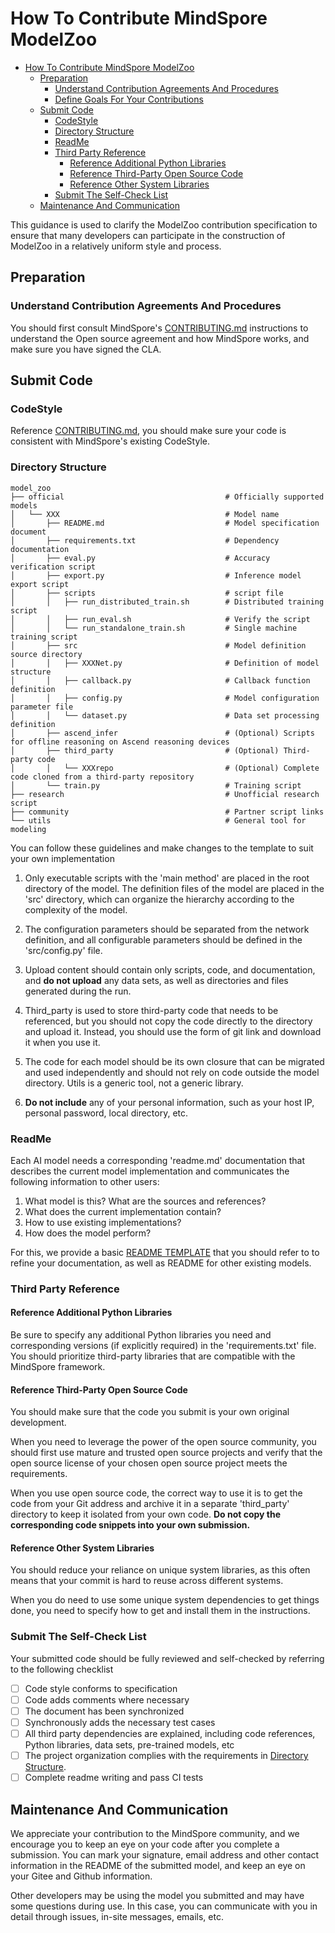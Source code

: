 # How To Contribute MindSpore ModelZoo

<!-- TOC -->

- [How To Contribute MindSpore ModelZoo](#how-to-contribute-mindSpore-modelZoo)
    - [Preparation](#preparation)
        - [Understand Contribution Agreements And Procedures](#understand-contribution-agreements-and-procedures)
        - [Define Goals For Your Contributions](#define-goals-for-your-contributions)
    - [Submit Code](#submit-code)
        - [CodeStyle](#codestyle)
        - [Directory Structure](#directory-structure)
        - [ReadMe](#readme)
        - [Third Party Reference](#third-party-reference)
            - [Reference Additional Python Libraries](#reference-additional-python-libraries)
            - [Reference Third-Party Open Source Code](#reference-third-party-open-source-code)
            - [Reference Other System Libraries](#reference-other-system-libraries)
        - [Submit The Self-Check List](#submit-the-self-check-list)
    - [Maintenance And Communication](#maintenance-and-communication)

<!-- TOC -->

This guidance is used to clarify the ModelZoo contribution specification to ensure that many developers can participate in the construction of ModelZoo in a relatively uniform style and process.

## Preparation

### Understand Contribution Agreements And Procedures

You should first consult MindSpore's [CONTRIBUTING.md](../CONTRIBUTING.md) instructions to understand the Open source agreement and how MindSpore works, and make sure you have signed the CLA.

<!--
### Define Goals For Your Contributions

If you want to contribute, we recommend that you start with some of the easier issues. You can find some simple bugfix jobs in the following list.

- [wanted bugfix](https://gitee.com/mindspore/mindspore/issues?assignee_id=&author_id=&branch=&issue_search=&label_ids=58021213&label_text=kind/bug&milestone_id=&program_id=&scope=&sort=newest&state=open)

If you can make independent network contributions, you can find our list of networks to implement in the list below.

- [wanted implement](https://gitee.com/mindspore/mindspore/issues?assignee_id=&author_id=&branch=&issue_search=&label_ids=58022151&label_text=device%2Fascend&milestone_id=&program_id=&scope=&sort=newest&state=open)

Remember to send a reply after the issue is selected to let others know that you are working on the issue. When you're done with something, also go back to Issue to update your work. If you have problems with the process, feel free to update your progress in the issue.
-->

## Submit Code

### CodeStyle

Reference [CONTRIBUTING.md](../CONTRIBUTING.md), you should make sure your code is consistent with MindSpore's existing CodeStyle.

### Directory Structure

```shell
model_zoo
├── official                                    # Officially supported models
│   └── XXX                                     # Model name
│       ├── README.md                           # Model specification document
│       ├── requirements.txt                    # Dependency documentation
│       ├── eval.py                             # Accuracy verification script
│       ├── export.py                           # Inference model export script
│       ├── scripts                             # script file
│       │   ├── run_distributed_train.sh        # Distributed training script
│       │   ├── run_eval.sh                     # Verify the script
│       │   └── run_standalone_train.sh         # Single machine training script
│       ├── src                                 # Model definition source directory
│       │   ├── XXXNet.py                       # Definition of model structure
│       │   ├── callback.py                     # Callback function definition
│       │   ├── config.py                       # Model configuration parameter file
│       │   └── dataset.py                      # Data set processing definition
│       ├── ascend_infer                        # (Optional) Scripts for offline reasoning on Ascend reasoning devices
│       ├── third_party                         # (Optional) Third-party code
│       │   └── XXXrepo                         # (Optional) Complete code cloned from a third-party repository
│       └── train.py                            # Training script
├── research                                    # Unofficial research script
├── community                                   # Partner script links
└── utils                                       # General tool for modeling
```

You can follow these guidelines and make changes to the template to suit your own implementation

1. Only executable scripts with the 'main method' are placed in the root directory of the model. The definition files of the model are placed in the 'src' directory, which can organize the hierarchy according to the complexity of the model.

2. The configuration parameters should be separated from the network definition, and all configurable parameters should be defined in the 'src/config.py' file.

3. Upload content should contain only scripts, code, and documentation, and **do not upload** any data sets, as well as directories and files generated during the run.

4. Third_party is used to store third-party code that needs to be referenced, but you should not copy the code directly to the directory and upload it. Instead, you should use the form of git link and download it when you use it.

5. The code for each model should be its own closure that can be migrated and used independently and should not rely on code outside the model directory. Utils is a generic tool, not a generic library.

6. **Do not include** any of your personal information, such as your host IP, personal password, local directory, etc.

### ReadMe

Each AI model needs a corresponding 'readme.md' documentation that describes the current model implementation and communicates the following information to other users:

1. What model is this? What are the sources and references?
2. What does the current implementation contain?
3. How to use existing implementations?
4. How does the model perform?

For this, we provide a basic [README TEMPLATE](./README_TEMPLATE.md) that you should refer to to refine your documentation, as well as README for other existing models.

### Third Party Reference

#### Reference Additional Python Libraries

Be sure to specify any additional Python libraries you need and corresponding versions (if explicitly required) in the 'requirements.txt' file. You should prioritize third-party libraries that are compatible with the MindSpore framework.

#### Reference Third-Party Open Source Code

You should make sure that the code you submit is your own original development.

When you need to leverage the power of the open source community, you should first use mature and trusted open source projects and verify that the open source license of your chosen open source project meets the requirements.

When you use open source code, the correct way to use it is to get the code from your Git address and archive it in a separate 'third_party' directory to keep it isolated from your own code. **Do not copy the corresponding code snippets into your own submission.**

#### Reference Other System Libraries

You should reduce your reliance on unique system libraries, as this often means that your commit is hard to reuse across different systems.

When you do need to use some unique system dependencies to get things done, you need to specify how to get and install them in the instructions.

### Submit The Self-Check List

Your submitted code should be fully reviewed and self-checked by referring to the following checklist

- [ ] Code style conforms to specification
- [ ] Code adds comments where necessary
- [ ] The document has been synchronized
- [ ] Synchronously adds the necessary test cases
- [ ] All third party dependencies are explained, including code references, Python libraries, data sets, pre-trained models, etc
- [ ] The project organization complies with the requirements in [Directory Structure](#directory-structure).
- [ ] Complete readme writing and pass CI tests

## Maintenance And Communication

We appreciate your contribution to the MindSpore community, and we encourage you to keep an eye on your code after you complete a submission. You can mark your signature, email address and other contact information in the README of the submitted model, and keep an eye on your Gitee and Github information.

Other developers may be using the model you submitted and may have some questions during use. In this case, you can communicate with you in detail through issues, in-site messages, emails, etc.
